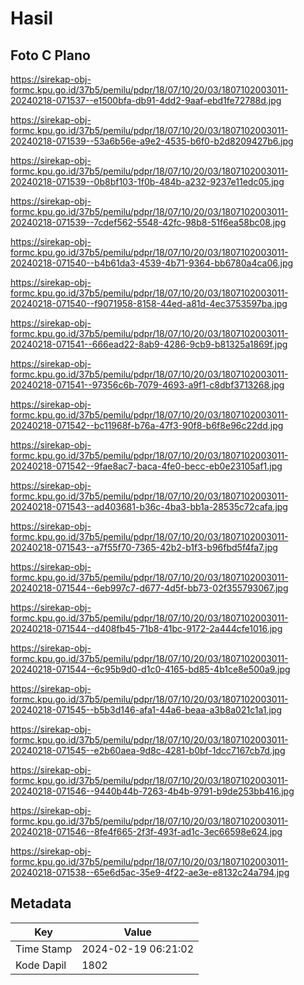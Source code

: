 # Hasil

## Foto C Plano

https://sirekap-obj-formc.kpu.go.id/37b5/pemilu/pdpr/18/07/10/20/03/1807102003011-20240218-071537--e1500bfa-db91-4dd2-9aaf-ebd1fe72788d.jpg

https://sirekap-obj-formc.kpu.go.id/37b5/pemilu/pdpr/18/07/10/20/03/1807102003011-20240218-071539--53a6b56e-a9e2-4535-b6f0-b2d8209427b6.jpg

https://sirekap-obj-formc.kpu.go.id/37b5/pemilu/pdpr/18/07/10/20/03/1807102003011-20240218-071539--0b8bf103-1f0b-484b-a232-9237e11edc05.jpg

https://sirekap-obj-formc.kpu.go.id/37b5/pemilu/pdpr/18/07/10/20/03/1807102003011-20240218-071539--7cdef562-5548-42fc-98b8-51f6ea58bc08.jpg

https://sirekap-obj-formc.kpu.go.id/37b5/pemilu/pdpr/18/07/10/20/03/1807102003011-20240218-071540--b4b61da3-4539-4b71-9364-bb6780a4ca06.jpg

https://sirekap-obj-formc.kpu.go.id/37b5/pemilu/pdpr/18/07/10/20/03/1807102003011-20240218-071540--f9071958-8158-44ed-a81d-4ec3753597ba.jpg

https://sirekap-obj-formc.kpu.go.id/37b5/pemilu/pdpr/18/07/10/20/03/1807102003011-20240218-071541--666ead22-8ab9-4286-9cb9-b81325a1869f.jpg

https://sirekap-obj-formc.kpu.go.id/37b5/pemilu/pdpr/18/07/10/20/03/1807102003011-20240218-071541--97356c6b-7079-4693-a9f1-c8dbf3713268.jpg

https://sirekap-obj-formc.kpu.go.id/37b5/pemilu/pdpr/18/07/10/20/03/1807102003011-20240218-071542--bc11968f-b76a-47f3-90f8-b6f8e96c22dd.jpg

https://sirekap-obj-formc.kpu.go.id/37b5/pemilu/pdpr/18/07/10/20/03/1807102003011-20240218-071542--9fae8ac7-baca-4fe0-becc-eb0e23105af1.jpg

https://sirekap-obj-formc.kpu.go.id/37b5/pemilu/pdpr/18/07/10/20/03/1807102003011-20240218-071543--ad403681-b36c-4ba3-bb1a-28535c72cafa.jpg

https://sirekap-obj-formc.kpu.go.id/37b5/pemilu/pdpr/18/07/10/20/03/1807102003011-20240218-071543--a7f55f70-7365-42b2-b1f3-b96fbd5f4fa7.jpg

https://sirekap-obj-formc.kpu.go.id/37b5/pemilu/pdpr/18/07/10/20/03/1807102003011-20240218-071544--6eb997c7-d677-4d5f-bb73-02f355793067.jpg

https://sirekap-obj-formc.kpu.go.id/37b5/pemilu/pdpr/18/07/10/20/03/1807102003011-20240218-071544--d408fb45-71b8-41bc-9172-2a444cfe1016.jpg

https://sirekap-obj-formc.kpu.go.id/37b5/pemilu/pdpr/18/07/10/20/03/1807102003011-20240218-071544--6c95b9d0-d1c0-4165-bd85-4b1ce8e500a9.jpg

https://sirekap-obj-formc.kpu.go.id/37b5/pemilu/pdpr/18/07/10/20/03/1807102003011-20240218-071545--b5b3d146-afa1-44a6-beaa-a3b8a021c1a1.jpg

https://sirekap-obj-formc.kpu.go.id/37b5/pemilu/pdpr/18/07/10/20/03/1807102003011-20240218-071545--e2b60aea-9d8c-4281-b0bf-1dcc7167cb7d.jpg

https://sirekap-obj-formc.kpu.go.id/37b5/pemilu/pdpr/18/07/10/20/03/1807102003011-20240218-071546--9440b44b-7263-4b4b-9791-b9de253bb416.jpg

https://sirekap-obj-formc.kpu.go.id/37b5/pemilu/pdpr/18/07/10/20/03/1807102003011-20240218-071546--8fe4f665-2f3f-493f-ad1c-3ec66598e624.jpg

https://sirekap-obj-formc.kpu.go.id/37b5/pemilu/pdpr/18/07/10/20/03/1807102003011-20240218-071538--65e6d5ac-35e9-4f22-ae3e-e8132c24a794.jpg


## Metadata

| Key        | Value               |
| ---------- | ------------------- |
| Time Stamp | 2024-02-19 06:21:02 |
| Kode Dapil | 1802                |




